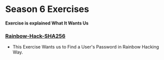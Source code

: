 # Season 6 Exercises

**Exercise is explained What It Wants Us**


### [Rainbow-Hack-SHA256](https://github.com/ehsanyousefzadehasl/python-fundamentals/blob/master/Season%201/1.py)
- This Exercise Wants us to Find a User's Password in Rainbow Hacking Way.
